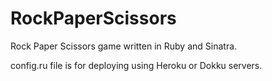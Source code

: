 # RockPaperScissors

Rock Paper Scissors game written in Ruby and Sinatra.

config.ru file is for deploying using Heroku or Dokku servers.
